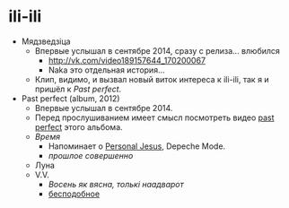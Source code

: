 # ili-ili

- Мядзведзіца
  - Впервые услышал в сентябре 2014, сразу с релиза... влюбился
    - http://vk.com/video189157644_170200067
    - Naka это отдельная история...
  - Клип, видимо, и вызвал новый виток интереса к ili-ili, так я и пришёл к _Past perfect_.
- Past perfect (album, 2012)
  - Впервые услышал в сентябре 2014.
  - Перед прослушиванием имеет смысл посмотреть видео [past perfect][past-perfect] этого альбома.
  - _Время_
    - Напоминает о [Personal Jesus][personal-jesus], Depeche Mode.
    - _прошлое совершенно_
  - Луна
  - V.V.
    - _Восень як вясна, толькі наадварот_
    - [бесподобное](https://www.youtube.com/watch?v=sI9obPLDLQ0)

[past-perfect]: https://www.youtube.com/watch?v=CN_ovKxoy94
[personal-jesus]: https://www.youtube.com/watch?v=u1xrNaTO1bI
